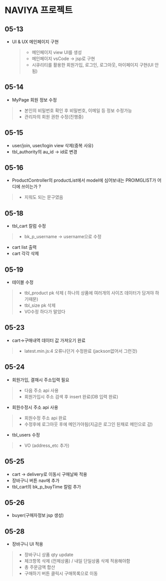 # NAVIYA 프로젝트
## 05-13
 * UI & UX 메인페이지 구현
 	> - 메인페이지 view UI를 생성
 	> - 메인페이지 vsCode -> jsp로 구현
 	> - 시큐리티를 활용한 회원가입, 로그인, 로그아웃, 마이페이지 구현(UI 안됨)

## 05-14
 * MyPage 회원 정보 수정
  > - 본인의 비밀번호 확인 후 비밀번호, 이메일 등 정보 수정가능
  > - 관리자의 회원 권한 수정(진행중)

## 05-15
 * user/join, user/login view 삭제(중복 사유)
 * tbl_authority의 au_id -> id로 변경
 
## 05-16
 * ProductController의 productList에서 model에 심어보내는 PROIMGLIST가 어디에 쓰이는가 ?
  > - 지워도 되는 문구였음
 
## 05-18
 * tbl_cart 칼럼 수정
  > - bk_p_username -> username으로 수정
 * cart list 출력
 * cart 각각 삭제 
 
## 05-19
 * 테이블 수정
  > - tbl_product pk 삭제 ( 하나의 상품에 여러개의 사이즈 데이터가 담겨야 하기때문)
  > - tbl_size pk 삭제 
  > - VO수정 하다가 말았다
  
## 05-23
 * cart->구매내역 데이터 값 가져오기 완료
  > - latest.min.js:4 오류나던거 수정완료 (jackson없어서 그런것)
  
## 05-24
 * 회원가입, 결재시 주소입력 필요
  > - 다음 주소 api 사용
  > - 회원가입시 주소 검색 후 insert 완료(DB 입력 완료)
 * 회원수정시 주소 api 사용
  > - 회원수정 주소 api 완료
  > - 수정후에 로그아웃 후에 메인가야됨(지금은 로그인 된채로 메인으로 감)
 * tbl_users 수정
  > - VO (address_etc 추가)

## 05-25
 * cart -> delivery로 이동시 구매날짜 적용
 * 장바구니 버튼 nav에 추가
 * tbl_cart의 bk_p_buyTime 칼럼 추가
 
## 05-26
 * buyer(구매자정보 jsp 생성)
 
## 05-28
 * 장바구니 UI 적용
  > - 장바구니 상품 qty update
  > - 체크항목 삭제 (전체상품) / 내일 단일상품 삭제 적용해야함
  > - 총 주문금액 합산
  > - 구매하기 버튼 클릭시 구매목록으로 이동